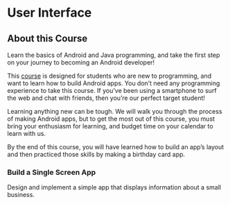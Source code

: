 # User Interface

## About this Course

Learn the basics of Android and Java programming, and take the first step on your journey to becoming an Android developer!

This [course](https://www.udacity.com/course/android-basics-user-interface--ud834) is designed for students who are new to programming, and want to learn how to build Android apps. You don’t need any programming experience to take this course. If you’ve been using a smartphone to surf the web and chat with friends, then you’re our perfect target student!

Learning anything new can be tough. We will walk you through the process of making Android apps, but to get the most out of this course, you must bring your enthusiasm for learning, and budget time on your calendar to learn with us.

By the end of this course, you will have learned how to build an app’s layout and then practiced those skills by making a birthday card app.

### Build a Single Screen App

Design and implement a simple app that displays information about a small business.
